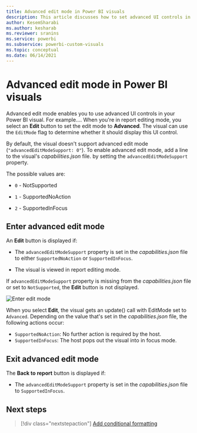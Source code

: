 ```yaml
---
title: Advanced edit mode in Power BI visuals
description: This article discusses how to set advanced UI controls in Power BI visuals.
author: KesemSharabi
ms.author: kesharab
ms.reviewer: sranins
ms.service: powerbi
ms.subservice: powerbi-custom-visuals
ms.topic: conceptual
ms.date: 06/14/2021
---
```


# Advanced edit mode in Power BI visuals

Advanced edit mode enables you to use advanced UI controls in your Power BI visual. For example.... When you're in report editing mode, you select an **Edit** button to set the edit mode to **Advanced**. The visual can use the `EditMode` flag to determine whether it should display this UI control.

By default, the visual doesn't support advanced edit mode (`"advancedEditModeSupport: 0"`). To enable advanced edit mode, add a line to the visual's *capabilities.json* file. by setting the `advancedEditModeSupport` property.

The possible values are:

* `0` - NotSupported

* `1` - SupportedNoAction

* `2` - SupportedInFocus

## Enter advanced edit mode

An **Edit** button is displayed if:

* The `advancedEditModeSupport` property is set in the *capabilities.json* file to either `SupportedNoAction` or `SupportedInFocus`.

* The visual is viewed in report editing mode.

If `advancedEditModeSupport` property is missing from the *capabilities.json* file or set to `NotSupported`, the **Edit** button is not displayed.

![Enter edit mode](media/advanced-edit-mode/edit-mode.png)

When you select **Edit**, the visual gets an update() call with EditMode set to `Advanced`. Depending on the value that's set in the *capabilities.json* file, the following actions occur:

* `SupportedNoAction`: No further action is required by the host.
* `SupportedInFocus`: The host pops out the visual into in focus mode.

## Exit advanced edit mode

The **Back to report** button is displayed if:

* The `advancedEditModeSupport` property is set in the *capabilities.json* file to `SupportedInFocus`.

## Next steps

> [!div class="nextstepaction"]
> [Add conditional formatting](conditional-format.md)
